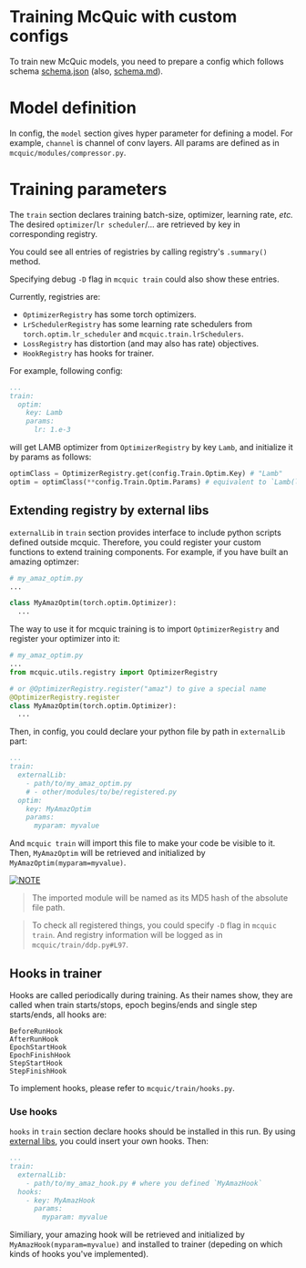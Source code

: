 # Training McQuic with custom configs

To train new McQuic models, you need to prepare a config which follows schema [schema.json](./schema.json) (also, [schema.md](./schema.md)).

# Model definition

In config, the `model` section gives hyper parameter for defining a model. For example, `channel` is channel of conv layers. All params are defined as in `mcquic/modules/compressor.py`.

# Training parameters

The `train` section declares training batch-size, optimizer, learning rate, *etc.* The desired `optimizer`/`lr scheduler`/... are retrieved by key in corresponding registry. 

You could see all entries of registries by calling registry's `.summary()` method.

Specifying debug `-D` flag in `mcquic train` could also show these entries.

Currently, registries are:

- `OptimizerRegistry` has some torch optimizers.
- `LrSchedulerRegistry` has some learning rate schedulers from `torch.optim.lr_scheduler` and `mcquic.train.lrSchedulers`.
- `LossRegistry` has distortion (and may also has rate) objectives.
- `HookRegistry` has hooks for trainer.

For example, following config:
```yaml
...
train:
  optim:
    key: Lamb
    params:
      lr: 1.e-3
```
will get LAMB optimizer from `OptimizerRegistry` by key `Lamb`, and initialize it by params as follows:
```python
optimClass = OptimizerRegistry.get(config.Train.Optim.Key) # "Lamb"
optim = optimClass(**config.Train.Optim.Params) # equivalent to `Lamb(lr=1e-3)`
```

## Extending registry by external libs

`externalLib` in `train` section provides interface to include python scripts defined outside mcquic. Therefore, you could register your custom functions to extend training components. For example, if you have built an amazing optimzer:
```python
# my_amaz_optim.py
...

class MyAmazOptim(torch.optim.Optimizer):
  ...
```
The way to use it for mcquic training is to import `OptimizerRegistry` and register your optimizer into it:
```python
# my_amaz_optim.py
...
from mcquic.utils.registry import OptimizerRegistry

# or @OptimizerRegistry.register("amaz") to give a special name
@OptimizerRegistry.register
class MyAmazOptim(torch.optim.Optimizer):
  ...
```

Then, in config, you could declare your python file by path in `externalLib` part:
```yaml
...
train:
  externalLib:
    - path/to/my_amaz_optim.py
    # - other/modules/to/be/registered.py
  optim:
    key: MyAmazOptim
    params:
      myparam: myvalue
```
And `mcquic train` will import this file to make your code be visible to it. Then, `MyAmazOptim` will be retrieved and initialized by `MyAmazOptim(myparam=myvalue)`.

<a href="#">
  <image src="https://img.shields.io/badge/NOTE-yellow?style=for-the-badge" alt="NOTE"/>
</a>

> The imported module will be named as its MD5 hash of the absolute file path.

> To check all registered things, you could specify `-D` flag in `mcquic train`. And registry information will be logged as in `mcquic/train/ddp.py#L97`.

## Hooks in trainer

Hooks are called periodically during training. As their names show, they are called when train starts/stops, epoch begins/ends and single step starts/ends, all hooks are:
```
BeforeRunHook
AfterRunHook
EpochStartHook
EpochFinishHook
StepStartHook
StepFinishHook
```
To implement hooks, please refer to `mcquic/train/hooks.py`.

### Use hooks
`hooks` in `train` section declare hooks should be installed in this run. By using [external libs](#extending-registry-by-external-libs), you could insert your own hooks. Then:
```yaml
...
train:
  externalLib:
    - path/to/my_amaz_hook.py # where you defined `MyAmazHook`
  hooks:
    - key: MyAmazHook
      params:
        myparam: myvalue
```
Similiary, your amazing hook will be retrieved and initialized by `MyAmazHook(myparam=myvalue)` and installed to trainer (depeding on which kinds of hooks you've implemented).
